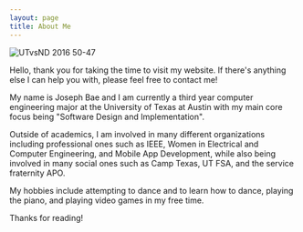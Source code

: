 ```yaml
---
layout: page
title: About Me
---
```


<img src="../josephbae96.github.io/Files/UT%2050-47.jpg" alt="UTvsND 2016 50-47" >


<p class="message">
  Hello, thank you for taking the time to visit my website. If there's anything else I can help you with, please feel free to contact me!
</p>

My name is Joseph Bae and I am currently a third year computer engineering 
major at the University of Texas at Austin with my main core focus being 
"Software Design and Implementation".

Outside of academics, I am involved in many different organizations including professional ones such as IEEE, Women in Electrical and Computer Engineering, 
and Mobile App Development, while also being involved in many social ones such as Camp Texas, UT FSA, and the service fraternity APO.

My hobbies include attempting to dance and to learn how to dance, playing the piano, and playing video games in my free time. 

Thanks for reading!
